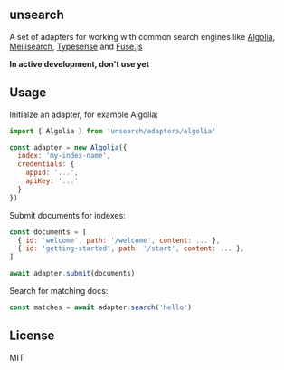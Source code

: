 unsearch
-----------

A set of adapters for working with common search engines like [Algolia](https://algolia.com), [Meilisearch](meilisearch.com), [Typesense](https://typesense.org) and [Fuse.js](https://www.fusejs.io)

**In active development, don't use yet**

## Usage

Initialze an adapter, for example Algolia:

```javascript
import { Algolia } from 'unsearch/adapters/algolia'

const adapter = new Algolia({
  index: 'my-index-name',
  credentials: {
    appId: '...',
    apiKey: '...'
  }
})
```

Submit documents for indexes:

```javascript
const documents = [
  { id: 'welcome', path: '/welcome', content: ... },
  { id: 'getting-started', path: '/start', content: ... },
]

await adapter.submit(documents)
```

Search for matching docs:

```javascript
const matches = await adapter.search('hello')
```

## License

MIT
